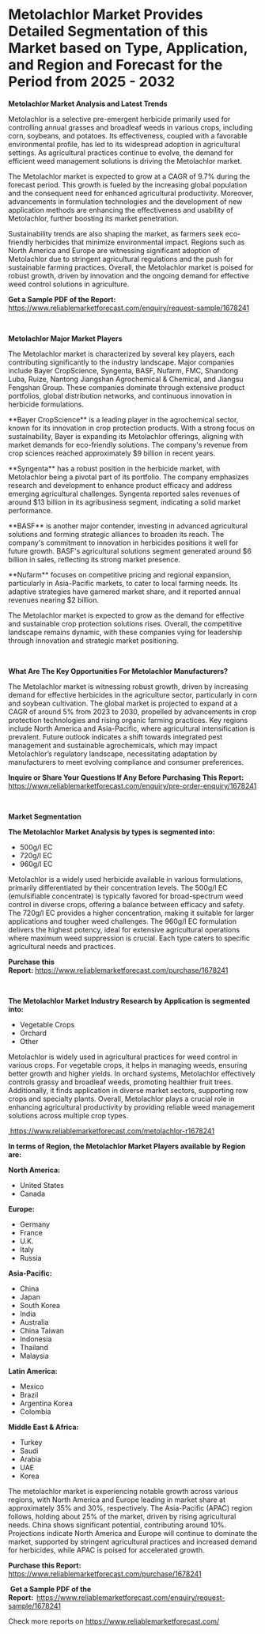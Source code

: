 <p><h1>Metolachlor Market Provides Detailed Segmentation of this Market based on Type, Application, and Region and Forecast for the Period from 2025 - 2032</h1></p><p><strong>Metolachlor Market Analysis and Latest Trends</strong></p>
<p><p>Metolachlor is a selective pre-emergent herbicide primarily used for controlling annual grasses and broadleaf weeds in various crops, including corn, soybeans, and potatoes. Its effectiveness, coupled with a favorable environmental profile, has led to its widespread adoption in agricultural settings. As agricultural practices continue to evolve, the demand for efficient weed management solutions is driving the Metolachlor market.</p><p>The Metolachlor market is expected to grow at a CAGR of 9.7% during the forecast period. This growth is fueled by the increasing global population and the consequent need for enhanced agricultural productivity. Moreover, advancements in formulation technologies and the development of new application methods are enhancing the effectiveness and usability of Metolachlor, further boosting its market penetration.</p><p>Sustainability trends are also shaping the market, as farmers seek eco-friendly herbicides that minimize environmental impact. Regions such as North America and Europe are witnessing significant adoption of Metolachlor due to stringent agricultural regulations and the push for sustainable farming practices. Overall, the Metolachlor market is poised for robust growth, driven by innovation and the ongoing demand for effective weed control solutions in agriculture.</p></p>
<p><strong>Get a Sample PDF of the Report:&nbsp;</strong> <a href="https://www.reliablemarketforecast.com/enquiry/request-sample/1678241?utm_campaign=3491&utm_medium=2&utm_source=Github&utm_content=ia&utm_term=30032025&utm_id=metolachlor">https://www.reliablemarketforecast.com/enquiry/request-sample/1678241</a></p>
<p>&nbsp;</p>
<p><strong>Metolachlor Major Market Players</strong></p>
<p><p>The Metolachlor market is characterized by several key players, each contributing significantly to the industry landscape. Major companies include Bayer CropScience, Syngenta, BASF, Nufarm, FMC, Shandong Luba, Ruize, Nantong Jiangshan Agrochemical & Chemical, and Jiangsu Fengshan Group. These companies dominate through extensive product portfolios, global distribution networks, and continuous innovation in herbicide formulations.</p><p>**Bayer CropScience** is a leading player in the agrochemical sector, known for its innovation in crop protection products. With a strong focus on sustainability, Bayer is expanding its Metolachlor offerings, aligning with market demands for eco-friendly solutions. The company's revenue from crop sciences reached approximately $9 billion in recent years.</p><p>**Syngenta** has a robust position in the herbicide market, with Metolachlor being a pivotal part of its portfolio. The company emphasizes research and development to enhance product efficacy and address emerging agricultural challenges. Syngenta reported sales revenues of around $13 billion in its agribusiness segment, indicating a solid market performance.</p><p>**BASF** is another major contender, investing in advanced agricultural solutions and forming strategic alliances to broaden its reach. The company's commitment to innovation in herbicides positions it well for future growth. BASF's agricultural solutions segment generated around $6 billion in sales, reflecting its strong market presence.</p><p>**Nufarm** focuses on competitive pricing and regional expansion, particularly in Asia-Pacific markets, to cater to local farming needs. Its adaptive strategies have garnered market share, and it reported annual revenues nearing $2 billion.</p><p>The Metolachlor market is expected to grow as the demand for effective and sustainable crop protection solutions rises. Overall, the competitive landscape remains dynamic, with these companies vying for leadership through innovation and strategic market positioning.</p></p>
<p>&nbsp;</p>
<p><strong>What Are The Key Opportunities For Metolachlor Manufacturers?</strong></p>
<p><p>The Metolachlor market is witnessing robust growth, driven by increasing demand for effective herbicides in the agriculture sector, particularly in corn and soybean cultivation. The global market is projected to expand at a CAGR of around 5% from 2023 to 2030, propelled by advancements in crop protection technologies and rising organic farming practices. Key regions include North America and Asia-Pacific, where agricultural intensification is prevalent. Future outlook indicates a shift towards integrated pest management and sustainable agrochemicals, which may impact Metolachlor’s regulatory landscape, necessitating adaptation by manufacturers to meet evolving compliance and consumer preferences.</p></p>
<p><strong>Inquire or Share Your Questions If Any Before Purchasing This Report:</strong> <a href="https://www.reliablemarketforecast.com/enquiry/pre-order-enquiry/1678241?utm_campaign=3491&utm_medium=2&utm_source=Github&utm_content=ia&utm_term=30032025&utm_id=metolachlor">https://www.reliablemarketforecast.com/enquiry/pre-order-enquiry/1678241</a></p>
<p>&nbsp;</p>
<p><strong>Market Segmentation</strong></p>
<p><strong>The Metolachlor Market Analysis by types is segmented into:</strong></p>
<p><ul><li>500g/l EC</li><li>720g/l EC</li><li>960g/l EC</li></ul></p>
<p><p>Metolachlor is a widely used herbicide available in various formulations, primarily differentiated by their concentration levels. The 500g/l EC (emulsifiable concentrate) is typically favored for broad-spectrum weed control in diverse crops, offering a balance between efficacy and safety. The 720g/l EC provides a higher concentration, making it suitable for larger applications and tougher weed challenges. The 960g/l EC formulation delivers the highest potency, ideal for extensive agricultural operations where maximum weed suppression is crucial. Each type caters to specific agricultural needs and practices.</p></p>
<p><strong>Purchase this Report:&nbsp;</strong><a href="https://www.reliablemarketforecast.com/purchase/1678241?utm_campaign=3491&utm_medium=2&utm_source=Github&utm_content=ia&utm_term=30032025&utm_id=metolachlor">https://www.reliablemarketforecast.com/purchase/1678241</a></p>
<p>&nbsp;</p>
<p><strong>The Metolachlor Market Industry Research by Application is segmented into:</strong></p>
<p><ul><li>Vegetable Crops</li><li>Orchard</li><li>Other</li></ul></p>
<p><p>Metolachlor is widely used in agricultural practices for weed control in various crops. For vegetable crops, it helps in managing weeds, ensuring better growth and higher yields. In orchard systems, Metolachlor effectively controls grassy and broadleaf weeds, promoting healthier fruit trees. Additionally, it finds application in diverse market sectors, supporting row crops and specialty plants. Overall, Metolachlor plays a crucial role in enhancing agricultural productivity by providing reliable weed management solutions across multiple crop types.</p></p>
<p><a href="https://www.reliablemarketforecast.com/metolachlor-r1678241?utm_campaign=3491&utm_medium=2&utm_source=Github&utm_content=ia&utm_term=30032025&utm_id=metolachlor">&nbsp;https://www.reliablemarketforecast.com/metolachlor-r1678241</a></p>
<p><strong>In terms of Region, the Metolachlor Market Players available by Region are:</strong></p>
<p>
    <p> <strong> North America: </strong>
        <ul>
            <li>United States</li>
            <li>Canada</li>
        </ul>
        </p> 
    <p> <strong> Europe: </strong>
        <ul>
            <li>Germany</li>
            <li>France</li>
            <li>U.K.</li>
            <li>Italy</li>
            <li>Russia</li>
        </ul>
        </p> 
    <p> <strong> Asia-Pacific: </strong>
        <ul>
            <li>China</li>
            <li>Japan</li>
            <li>South Korea</li>
            <li>India</li>
            <li>Australia</li>
            <li>China Taiwan</li>
            <li>Indonesia</li>
            <li>Thailand</li>
            <li>Malaysia</li>
        </ul>
        </p> 
    <p> <strong> Latin America: </strong>
        <ul>
            <li>Mexico</li>
            <li>Brazil</li>
            <li>Argentina Korea</li>
            <li>Colombia</li>
        </ul>
        </p> 
    <p> <strong> Middle East & Africa: </strong>
        <ul>
            <li>Turkey</li>
            <li>Saudi</li>
            <li>Arabia</li>
            <li>UAE</li>
            <li>Korea</li>
        </ul>
    </p>
    </p>
<p><p>The metolachlor market is experiencing notable growth across various regions, with North America and Europe leading in market share at approximately 35% and 30%, respectively. The Asia-Pacific (APAC) region follows, holding about 25% of the market, driven by rising agricultural needs. China shows significant potential, contributing around 10%. Projections indicate North America and Europe will continue to dominate the market, supported by stringent agricultural practices and increased demand for herbicides, while APAC is poised for accelerated growth.</p></p>
<p><strong>Purchase this Report: </strong><a href="https://www.reliablemarketforecast.com/purchase/1678241?utm_campaign=3491&utm_medium=2&utm_source=Github&utm_content=ia&utm_term=30032025&utm_id=metolachlor">https://www.reliablemarketforecast.com/purchase/1678241</a></p>
<p>&nbsp;<strong>Get a Sample PDF of the Report:&nbsp;&nbsp;</strong><a href="https://www.reliablemarketforecast.com/enquiry/request-sample/1678241?utm_campaign=3491&utm_medium=2&utm_source=Github&utm_content=ia&utm_term=30032025&utm_id=metolachlor">https://www.reliablemarketforecast.com/enquiry/request-sample/1678241</a></p>
<p><strong></strong></p>
<p>Check more reports on <a href="https://www.reliablemarketforecast.com/?utm_campaign=3491&utm_medium=2&utm_source=Github&utm_content=ia&utm_term=30032025&utm_id=metolachlor">https://www.reliablemarketforecast.com/</a></p>